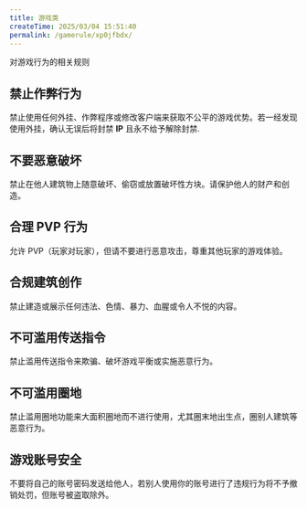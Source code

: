 ```yaml
---
title: 游戏类
createTime: 2025/03/04 15:51:40
permalink: /gamerule/xp0jfbdx/
---
```

对游戏行为的相关规则

## 禁止作弊行为

禁止使用任何外挂、作弊程序或修改客户端来获取不公平的游戏优势。若一经发现使用外挂，确认无误后将封禁 **IP** 且永不给予解除封禁.

## 不要恶意破坏

禁止在他人建筑物上随意破坏、偷窃或放置破坏性方块。请保护他人的财产和创造。

## 合理 PVP 行为

允许 PVP（玩家对玩家），但请不要进行恶意攻击，尊重其他玩家的游戏体验。

## 合规建筑创作

禁止建造或展示任何违法、色情、暴力、血腥或令人不悦的内容。

## 不可滥用传送指令

禁止滥用传送指令来欺骗、破坏游戏平衡或实施恶意行为。

## 不可滥用圈地

禁止滥用圈地功能来大面积圈地而不进行使用，尤其圈末地出生点，圈别人建筑等恶意行为。

## 游戏账号安全

不要将自己的账号密码发送给他人，若别人使用你的账号进行了违规行为将不予撤销处罚，但账号被盗取除外。

